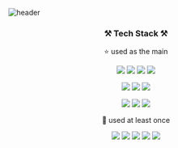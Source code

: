 ![header](https://capsule-render.vercel.app/api?type=Waving&color=auto&customColorList=4&fontColor=f7f5f5&height=230&section=header&text=jae%20yeong&fontSize=60&fontAlignY=35)

<div align="center">

### ⚒️ Tech Stack ⚒️

⭐️ used as the main

<img src="https://img.shields.io/badge/HTML5-E34F26?style=flat-square&logo=HTML5&logoColor=white"/> <img src="https://img.shields.io/badge/CSS3-1572B6?style=flat-square&logo=CSS3&logoColor=white"/> <img src="https://img.shields.io/badge/JavaScript-F7DF1E?style=flat-square&logo=JavaScript&logoColor=white"/> <img src="https://img.shields.io/badge/React-61DAFB?style=flat-square&logo=React&logoColor=white"/>

<img src="https://img.shields.io/badge/styled%20components-DB7093?style=flat-square&logo=styled%2Dcomponents&logoColor=white"/> <img src="https://img.shields.io/badge/React%20Router-CA4245?style=flat-square&logo=React%20Router&logoColor=white"/> <img src="https://img.shields.io/badge/MUI-007FFF?style=flat-square&logo=MUI&logoColor=white"/>

<img src="https://img.shields.io/badge/Git-F05032?style=flat-square&logo=Git&logoColor=white"/> <img src="https://img.shields.io/badge/Notion-000000?style=flat-square&logo=Notion&logoColor=white"/> <img src="https://img.shields.io/badge/Visual%20Studio%20Code-007ACC?style=flat-square&logo=Visual%20Studio%20Code&logoColor=white"/>

🐥 used at least once

<img src="https://img.shields.io/badge/Node.js-339933?style=flat-square&logo=Node.js&logoColor=white"/> <img src="https://img.shields.io/badge/Express-000000?style=flat-square&logo=Express&logoColor=white"/> <img src="https://img.shields.io/badge/MongoDB-47A248?style=flat-square&logo=MongoDB&logoColor=white"/> <img src="https://img.shields.io/badge/Axios-5A29E4?style=flat-square&logo=Axios&logoColor=white"/> <img src="https://img.shields.io/badge/Figma-F24E1E?style=flat-square&logo=Figma&logoColor=white"/>
</div>

<!--
**jaeyeong815/jaeyeong815** is a ✨ _special_ ✨ repository because its `README.md` (this file) appears on your GitHub profile.

Here are some ideas to get you started:

- 🔭 I’m currently working on ...
- 🌱 I’m currently learning ...
- 👯 I’m looking to collaborate on ...
- 🤔 I’m looking for help with ...
- 💬 Ask me about ...
- 📫 How to reach me: ...
- 😄 Pronouns: ...
- ⚡ Fun fact: ...
-->
